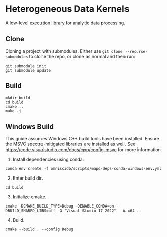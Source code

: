 # Heterogeneous Data Kernels

A low-level execution library for analytic data processing. 

## Clone

Cloning a project with submodules. Either use `git clone --recurse-submodules` to clone the repo, or clone as normal and then run:

```
git submodule init
git submodule update
```

## Build

```
mkdir build
cd build
cmake ..
make -j
```

## Windows Build

This guide assumes Windows C++ build tools have been installed. Ensure the MSVC spectre-mitigated libraries are installed as well. See https://code.visualstudio.com/docs/cpp/config-msvc for more information. 

1. Install dependencies using conda:
```
conda env create -f omniscidb/scripts/mapd-deps-conda-windows-env.yml
```
2. Enter build dir.
```
cd build
```
3. Initialize cmake. 
```
cmake -DCMAKE_BUILD_TYPE=Debug -DENABLE_CONDA=on -DBUILD_SHARED_LIBS=off -G "Visual Studio 17 2022"  -A x64 ..
```
4. Build.
```
cmake --build . --config Debug
```